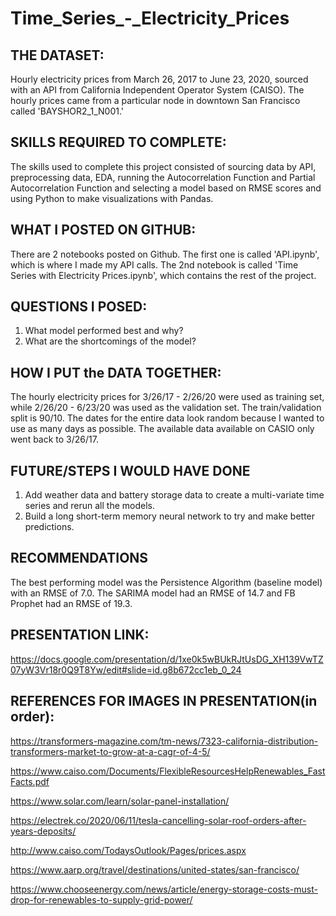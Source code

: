 # Time_Series_-_Electricity_Prices

## THE DATASET:
Hourly electricity prices from March 26, 2017 to June 23, 2020, sourced with an API from California Independent Operator System (CAISO). The hourly prices came from a particular node in downtown San Francisco called 'BAYSHOR2_1_N001.'

## SKILLS REQUIRED TO COMPLETE:
The skills used to complete this project consisted of sourcing data by API, preprocessing data, EDA, running the Autocorrelation Function and Partial Autocorrelation Function and selecting a model based on RMSE scores and using Python to make visualizations with Pandas.

## WHAT I POSTED ON GITHUB:
There are 2 notebooks posted on Github. The first one is called 'API.ipynb', which is where I made my API calls. The 2nd notebook is called 'Time Series with Electricity Prices.ipynb', which contains the rest of the project.

## QUESTIONS I POSED:
1. What model performed best and why?
2. What are the shortcomings of the model?

## HOW I PUT the DATA TOGETHER:
The hourly electricity prices for 3/26/17 - 2/26/20 were used as training set, while 2/26/20 - 6/23/20 was used as the validation set. The train/validation split is 90/10. The dates for the entire data look random because I wanted to use as many days as possible. The available data available on CASIO only went back to 3/26/17.

## FUTURE/STEPS I WOULD HAVE DONE
1. Add weather data and battery storage data to create a multi-variate time series and rerun all the models.
2. Build a long short-term memory neural network to try and make better predictions.

## RECOMMENDATIONS
The best performing model was the Persistence Algorithm (baseline model) with an RMSE of 7.0. The SARIMA model had an RMSE of 14.7 and FB Prophet had an RMSE of 19.3.


## PRESENTATION LINK:
https://docs.google.com/presentation/d/1xe0k5wBUkRJtUsDG_XH139VwTZ07yW3Vr18r0Q9T8Yw/edit#slide=id.g8b672cc1eb_0_24

## REFERENCES FOR IMAGES IN PRESENTATION(in order):
https://transformers-magazine.com/tm-news/7323-california-distribution-transformers-market-to-grow-at-a-cagr-of-4-5/

https://www.caiso.com/Documents/FlexibleResourcesHelpRenewables_FastFacts.pdf

https://www.solar.com/learn/solar-panel-installation/

https://electrek.co/2020/06/11/tesla-cancelling-solar-roof-orders-after-years-deposits/

http://www.caiso.com/TodaysOutlook/Pages/prices.aspx

https://www.aarp.org/travel/destinations/united-states/san-francisco/

https://www.chooseenergy.com/news/article/energy-storage-costs-must-drop-for-renewables-to-supply-grid-power/

